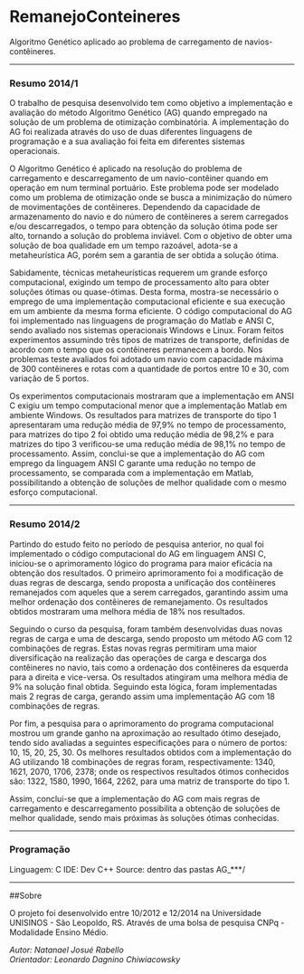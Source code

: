 # RemanejoConteineres
Algoritmo Genético aplicado ao problema de carregamento de navios-contêineres.

---

### Resumo 2014/1

O trabalho de pesquisa desenvolvido tem como objetivo a implementação e avaliação do método Algoritmo Genético (AG) quando empregado na solução de um problema de otimização combinatória. A implementação do AG foi realizada através do uso de duas diferentes linguagens de programação e a sua avaliação foi feita em diferentes sistemas operacionais. 

O Algoritmo Genético é aplicado na resolução do problema de carregamento e descarregamento de um navio-contêiner quando em operação em num terminal portuário. Este problema pode ser modelado como um problema de otimização onde se busca a minimização do número de movimentações de contêineres. Dependendo da capacidade de armazenamento do navio e do número de contêineres a serem carregados e/ou descarregados, o tempo para obtenção da solução ótima pode ser alto, tornando a solução do problema inviável. Com o objetivo de obter uma solução de boa qualidade em um tempo razoável, adota-se a metaheurística AG, porém sem a garantia de ser obtida a solução ótima. 

Sabidamente, técnicas metaheurísticas requerem um grande esforço computacional, exigindo um tempo de processamento alto para obter soluções ótimas ou quase-ótimas. Desta forma, mostra-se necessário o emprego de uma implementação computacional eficiente e sua execução em um ambiente da mesma forma eficiente. O código computacional do AG foi implementado nas linguagens de programação do Matlab e ANSI C, sendo avaliado nos sistemas operacionais Windows e Linux. Foram feitos experimentos assumindo três tipos de matrizes de transporte, definidas de acordo com o tempo que os contêineres permanecem a bordo. Nos problemas teste avaliados foi adotado um navio com capacidade máxima de 300 contêineres e rotas com a quantidade de portos entre 10 e 30, com variação de 5 portos. 

Os experimentos computacionais mostraram que a implementação em ANSI C exigiu um tempo computacional menor que a implementação Matlab em ambiente Windows. Os resultados para matrizes de transporte do tipo 1 apresentaram uma redução média de 97,9% no tempo de processamento, para matrizes do tipo 2 foi obtido uma redução média de 98,2% e para matrizes do tipo 3 verificou-se uma redução média de 98,1% no tempo de processamento. Assim, conclui-se que a implementação do AG com emprego da linguagem ANSI C garante uma redução no tempo de processamento, se comparada com a implementação em Matlab, possibilitando a obtenção de soluções de melhor qualidade com o mesmo esforço computacional.

---

### Resumo 2014/2

Partindo do estudo feito no período de pesquisa anterior, no qual foi implementado o código computacional do AG em linguagem ANSI C, iniciou-se o aprimoramento lógico do programa para maior eficácia na obtenção dos resultados. O primeiro aprimoramento foi a modificação de duas regras de descarga, sendo proposta a unificação dos contêineres remanejados com aqueles que a serem carregados, garantindo assim uma melhor ordenação dos contêineres de remanejamento. Os resultados obtidos mostraram uma melhora média de 18% nos resultados.

Seguindo o curso da pesquisa, foram também desenvolvidas duas novas regras de carga e uma de descarga, sendo proposto um método AG com 12 combinações de regras. Estas novas regras permitiram uma maior diversificação na realização das operações de carga e descarga dos contêineres no navio, tais como a ordenação dos contêineres da esquerda para a direita e vice-versa. Os resultados atingiram uma melhora média de 9% na solução final obtida. Seguindo esta lógica, foram implementadas mais 2 regras de carga, gerando assim uma implementação AG com 18 combinações de regras.

Por fim, a pesquisa para o aprimoramento do programa computacional mostrou um grande ganho na aproximação ao resultado ótimo desejado, tendo sido avaliadas a seguintes especificações para o número de portos: 10, 15, 20, 25, 30. Os melhores resultados obtidos com a implementação do AG utilizando 18 combinações de regras foram, respectivamente: 1340, 1621, 2070, 1706, 2378; onde os respectivos resultados ótimos conhecidos são: 1322, 1580, 1990, 1664, 2262, para uma matriz de transporte do tipo 1.

Assim, conclui-se que a implementação do AG com mais regras de carregamento e descarregamento possibilita a obtenção de soluções de melhor qualidade, sendo mais próximas às soluções ótimas conhecidas.

---

### Programação

Linguagem: C
IDE: Dev C++
Source: dentro das pastas AG_***/

---

##Sobre

O projeto foi desenvolvido entre 10/2012 e 12/2014 na Universidade UNISINOS - São Leopoldo, RS. Através de uma bolsa de pesquisa CNPq - Modalidade Ensino Médio.

*Autor: Natanael Josué Rabello*  
*Orientador: Leonardo Dagnino Chiwiacowsky*

